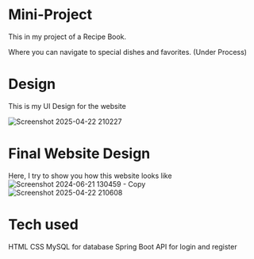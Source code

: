 # Mini-Project
This in my project of a Recipe Book.

Where you can navigate to special dishes and favorites.
(Under Process)

# Design
This is my UI Design for the website

![Screenshot 2025-04-22 210227](https://github.com/user-attachments/assets/34a0637c-d83f-40fb-a76a-c27ba467c685)

# Final Website Design

Here, I try to show you how this website looks like
![Screenshot 2024-06-21 130459 - Copy](https://github.com/user-attachments/assets/ac7efd17-a591-42fb-9cdc-ed9e8c9f31b0)
![Screenshot 2025-04-22 210608](https://github.com/user-attachments/assets/67f292ec-ae35-4802-a0d9-9fd56bc1efdf)

# Tech used

HTML
CSS
MySQL for database
Spring Boot API for login and register
